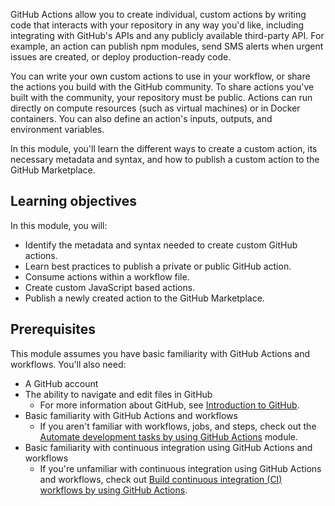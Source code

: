 GitHub Actions allow you to create individual, custom actions by writing code that interacts with your repository in any way you'd like, including integrating with GitHub's APIs and any publicly available third-party API. For example, an action can publish npm modules, send SMS alerts when urgent issues are created, or deploy production-ready code.

You can write your own custom actions to use in your workflow, or share the actions you build with the GitHub community. To share actions you've built with the community, your repository must be public. Actions can run directly on compute resources (such as virtual machines) or in Docker containers. You can also define an action's inputs, outputs, and environment variables.

In this module, you'll learn the different ways to create a custom action, its necessary metadata and syntax, and how to publish a custom action to the GitHub Marketplace.

## Learning objectives

In this module, you will:

- Identify the metadata and syntax needed to create custom GitHub actions.
- Learn best practices to publish a private or public GitHub action.
- Consume actions within a workflow file.
- Create custom JavaScript based actions.
- Publish a newly created action to the GitHub Marketplace.

## Prerequisites

This module assumes you have basic familiarity with GitHub Actions and workflows. You'll also need:

- A GitHub account
- The ability to navigate and edit files in GitHub
  - For more information about GitHub, see [Introduction to GitHub](https://github.com/skills-dev/introduction-to-github).
- Basic familiarity with GitHub Actions and workflows
  - If you aren't familiar with workflows, jobs, and steps, check out the [Automate development tasks by using GitHub Actions](/training/modules/github-actions-automate-tasks/) module.
- Basic familiarity with continuous integration using GitHub Actions and workflows
  - If you're unfamiliar with continuous integration using GitHub Actions and workflows, check out [Build continuous integration (CI) workflows by using GitHub Actions](/training/modules/github-actions-ci/).
